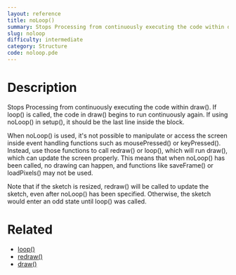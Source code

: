 ```yaml
---
layout: reference
title: noLoop()
summary: Stops Processing from continuously executing the code within draw()
slug: noloop
difficulty: intermediate
category: Structure
code: noloop.pde
---
```


# Description

Stops Processing from continuously executing the code within draw(). If loop() is called, the code in draw() begins to run continuously again. If using noLoop() in setup(), it should be the last line inside the block.

When noLoop() is used, it's not possible to manipulate or access the screen inside event handling functions such as mousePressed() or keyPressed(). Instead, use those functions to call redraw() or loop(), which will run draw(), which can update the screen properly. This means that when noLoop() has been called, no drawing can happen, and functions like saveFrame() or loadPixels() may not be used.

Note that if the sketch is resized, redraw() will be called to update the sketch, even after noLoop() has been specified. Otherwise, the sketch would enter an odd state until loop() was called.
# Related

- [loop()](loop.html)
- [redraw()](redraw.html)
- [draw()](draw.html)
